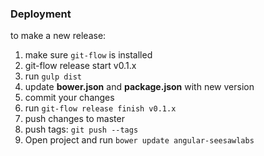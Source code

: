 ### Deployment

to make a new release:  
1. make sure `git-flow` is installed  
2. git-flow release start v0.1.x  
3. run `gulp dist`  
4. update **bower.json** and **package.json** with new version  
5. commit your changes  
6. run `git-flow release finish v0.1.x`  
7. push changes to master  
8. push tags: `git push --tags`  
9. Open project and run `bower update angular-seesawlabs`  
